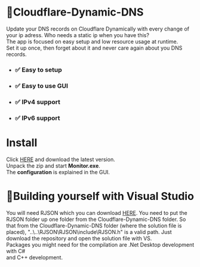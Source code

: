 # 🚀Cloudflare-Dynamic-DNS
Update your DNS records on Cloudflare Dynamically with every change of your ip adress. Who needs a static ip when you have this?  
The app is focused on easy setup and low resource usage at runtime.  
Set it up once, then forget about it and never care again about you DNS records.

- ### ✅ Easy to setup
- ### ✅ Easy to use GUI
- ### ✅ IPv4 support
- ### ✅ IPv6 support

# Install
Click [HERE](https://github.com/Random-typ/Cloudflare-Dynamic-DNS/releases) and download the latest version.  
Unpack the zip and start **Monitor.exe**.  
The **configuration** is explained in the GUI.

# 🧰Building yourself with Visual Studio
You will need RJSON which you can download [HERE](https://github.com/Random-typ/RJSON).
You need to put the RJSON folder up one folder from the Cloudflare-Dynamic-DNS folder. So that from the Cloudflare-Dynamic-DNS folder (where the solution file is placed), "..\\..\RJSON\RJSON\include\RJSON.h" is a valid path.
Just download the repository and open the solution file with VS.  
Packages you might need for the compilation are .Net Desktop development with C#  
and C++ development.
